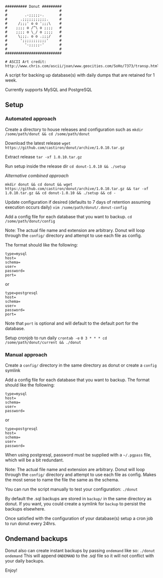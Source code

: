 ```
########## Donut #########
#                        #
#        .-;;;;;-.       #
#      .;;;;;;;;;;;.     #
#     /;;;' o o ';;;\    #
#    ;;;; o /^\ o ;;;;   #
#    ;;;; o \_/ o ;;;;   #
#     \;;;. o o .;;;/    #
#      ';;;;;;;;;;;'     #
#        '-;;;;;-'       #
#                        # 
##########################

# ASCII Art credit: http://www.chris.com/ascii/joan/www.geocities.com/SoHo/7373/transp.html#tire
```

A script for backing up database(s) with daily dumps that are retained for 1 week.

Currently supports MySQL and PostgreSQL

## Setup

### Automated approach

Create a directory to house releases and configuration such as
`mkdir /some/path/donut && cd /some/path/donut`

Download the latest release
`wget https://github.com/castiron/donut/archive/1.0.10.tar.gz`

Extract release
`tar -xf 1.0.10.tar.gz`

Run setup inside the release dir
`cd donut-1.0.10 && ./setup`

_Alternative combined approach_

`mkdir donut && cd donut && wget https://github.com/castiron/donut/archive/1.0.10.tar.gz && tar -xf 1.0.10.tar.gz && cd donut-1.0.10 && ./setup && cd -`

Update configuration if desired (defaults to 7 days of retention assuming execution occurs daily)
`vim /some/path/donut/.donut-config`

Add a config file for each database that you want to backup. 
`cd /some/path/donut/config`

Note: The actual file name and extension are arbitrary. Donut will loop through the `config/` directory and attempt to 
use each file as config.

The format should like the following:
```
type=mysql
host=
schema=
user=
password=
port=
```

or

```
type=postgresql
host=
schema=
user=
password=
port=
```

Note that `port` is optional and will default to the default port for the database.

Setup cronjob to run daily
`crontab -e`
`0 3 * * * cd /some/path/donut/current && ./donut`

### Manual approach
Create a `config/` directory in the same directory as donut or create a `config` symlink

Add a config file for each database that you want to backup. The format should like the following:
```
type=mysql
host=
schema=
user=
password=
```

or

```
type=postgresql
host=
schema=
user=
password=
```

When using postgresql, password must be supplied with a `~/.pgpass` file, which will be a bit redundant.

Note: The actual file name and extension are arbitrary. Donut will loop through the `config/` directory and attempt to 
use each file as config. Makes the most sense to name the file the same as the schema.

You can run the script manually to test your configuration: `./donut`

By default the .sql backups are stored in `backup/` in the same directory as donut. If you want, you could create a
symlink for `backup` to persist the backups elsewhere.

Once satisfied with the configuration of your database(s) setup a cron job to run donut every 24hrs. 

## Ondemand backups
 
Donut also can create instant backups by passing `ondemand` like so: `./donut ondemand`
This will append `ONDEMAND` to the .sql file so it will not conflict with your daily backups.

Enjoy!
